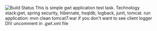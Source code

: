 <img src="https://travis-ci.org/maks115015/task2.svg?branch=master" alt="Build Status" />
This is simple gwt application test task. Technology stack:gwt, spring security, hibernate, hsqldb, logback, junit, tomcat.
run application: mvn clean tomcat7:war
if you don't want to see client logger DIV uncomment <!--<set-property name="log_DivLogger" value="DISABLED" />--> in .gwt.xml file
